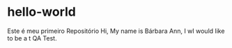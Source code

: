 # hello-world
Este é meu primeiro Repositório
Hi, My name is Bárbara Ann, I wI would like to be  a t QA Test.
